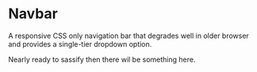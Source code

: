 Navbar
======

A responsive CSS only navigation bar that degrades well in older browser and provides a single-tier dropdown option. 

Nearly ready to sassify then there wil be something here.
